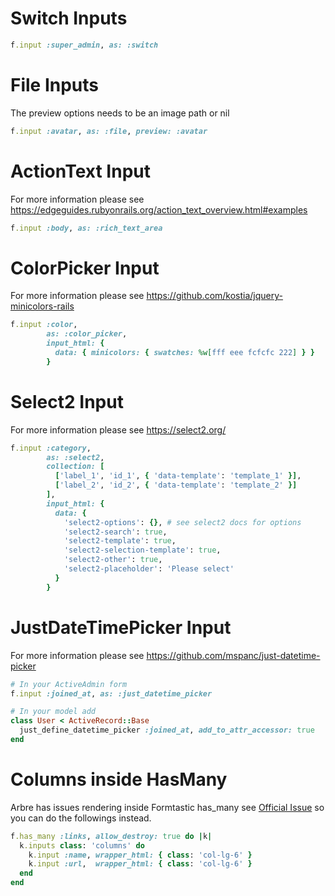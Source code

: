 # Switch Inputs
```ruby
f.input :super_admin, as: :switch
```

# File Inputs
The preview options needs to be an image path or nil
```ruby
f.input :avatar, as: :file, preview: :avatar
```

# ActionText Input
For more information please see https://edgeguides.rubyonrails.org/action_text_overview.html#examples
```ruby
f.input :body, as: :rich_text_area
```

# ColorPicker Input
For more information please see https://github.com/kostia/jquery-minicolors-rails
```ruby
f.input :color,
        as: :color_picker,
        input_html: {
          data: { minicolors: { swatches: %w[fff eee fcfcfc 222] } }
        }
```

# Select2 Input
For more information please see https://select2.org/
```ruby
f.input :category,
        as: :select2,
        collection: [
          ['label_1', 'id_1', { 'data-template': 'template_1' }],
          ['label_2', 'id_2', { 'data-template': 'template_2' }]
        ],
        input_html: {
          data: {
            'select2-options': {}, # see select2 docs for options
            'select2-search': true,
            'select2-template': true,
            'select2-selection-template': true,
            'select2-other': true,
            'select2-placeholder': 'Please select'
          }
        }
```

# JustDateTimePicker Input
For more information please see https://github.com/mspanc/just-datetime-picker
```ruby
# In your ActiveAdmin form
f.input :joined_at, as: :just_datetime_picker
```

```ruby
# In your model add
class User < ActiveRecord::Base
  just_define_datetime_picker :joined_at, add_to_attr_accessor: true
end
```

# Columns inside HasMany
Arbre has issues rendering inside Formtastic has_many see [Official Issue](https://github.com/activeadmin/activeadmin/issues/4043) so you can do the followings instead.
```ruby
f.has_many :links, allow_destroy: true do |k|
  k.inputs class: 'columns' do
    k.input :name, wrapper_html: { class: 'col-lg-6' }
    k.input :url,  wrapper_html: { class: 'col-lg-6' }
  end
end
```